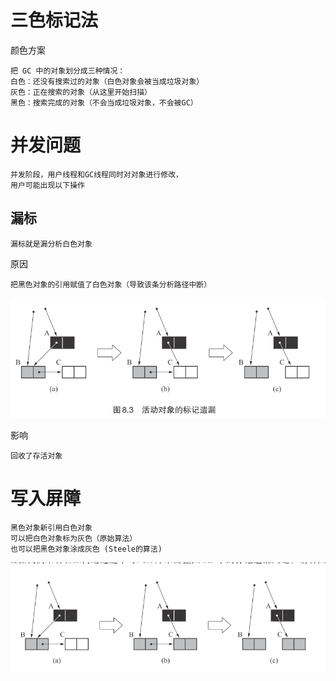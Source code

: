 # 三色标记法

颜色方案

	把 GC 中的对象划分成三种情况：
	白色：还没有搜索过的对象（白色对象会被当成垃圾对象）
	灰色：正在搜索的对象（从这里开始扫描）
	黑色：搜索完成的对象（不会当成垃圾对象，不会被GC）


# 并发问题


	并发阶段，用户线程和GC线程同时对对象进行修改，
	用户可能出现以下操作
## 漏标	

	漏标就是漏分析白色对象	

原因

	把黑色对象的引用赋值了白色对象（导致该条分析路径中断）
	
![](https://github.com/RodJohn/jvm/blob/master/img/%E4%B8%89%E8%89%B2%E6%A0%87%E8%AE%B0%E6%B3%951.png)	

影响

	回收了存活对象
		
	
# 写入屏障
 
 
    黑色对象新引用白色对象
    可以把白色对象标为灰色（原始算法）
    也可以把黑色对象涂成灰色 (Steele的算法)
    
![](https://github.com/RodJohn/jvm/blob/master/img/%E4%B8%89%E8%89%B2%E6%A0%87%E8%AE%B0%E6%B3%952.png)    
    
